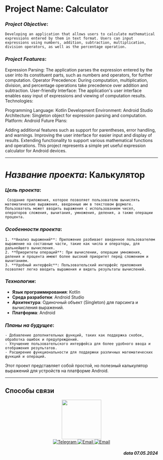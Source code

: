 # Project Name: Calculator

### *Project Objective*: 
    Developing an application that allows users to calculate mathematical expressions entered by them in text format. Users can input expressions using numbers, addition, subtraction, multiplication, division operators, as well as the percentage operation.

### *Project Features*:

Expression Parsing: The application parses the expression entered by the user into its constituent parts, such as numbers and operators, for further computation.
Operator Precedence: During computation, multiplication, division, and percentage operations take precedence over addition and subtraction.
User-friendly Interface: The application's user interface enables easy input of expressions and viewing of computation results.
Technologies:

Programming Language: Kotlin
Development Environment: Android Studio
Architecture: Singleton object for expression parsing and computation.
Platform: Android
Future Plans:

Adding additional features such as support for parentheses, error handling, and warnings.
Improving the user interface for easier input and display of results.
Extending functionality to support various mathematical functions and operations.
This project represents a simple yet useful expression calculator for Android devices.

---

# *Название проекта*: Калькулятор 

### *Цель проекта*:
     Создание приложения, которое позволяет пользователю вычислять математические выражения, введенные им в текстовом формате. Пользователь может вводить выражения с использованием чисел, операторов сложения, вычитания, умножения, деления, а также операции процента.

### *Особенности проекта*:
    1. **Анализ выражений**: Приложение разбивает введенное пользователем выражение на составные части, такие как числа и операторы, для дальнейшего вычисления.
    2. **Приоритеты операций**: При вычислении, операции умножения, деления и процента имеют более высокий приоритет перед сложением и вычитанием.
    3. **Удобный интерфейс**: Пользовательский интерфейс приложения позволяет легко вводить выражения и видеть результаты вычислений.

### *Технологии*:
- **Язык программирования**: Kotlin
- **Среда разработки**: Android Studio
- **Архитектура**: Одиночный объект (Singleton) для парсинга и вычисления выражений.
- **Платформа**: Android

### *Планы на будущее*:
    - Добавление дополнительных функций, таких как поддержка скобок, обработка ошибок и предупреждений.
    - Улучшение пользовательского интерфейса для более удобного ввода и отображения результатов.
    - Расширение функциональности для поддержки различных математических функций и операций.

Этот проект представляет собой простой, но полезный калькулятор выражений для устройств на платформе Android.

---
## Способы связи 
<div id="coding" align="center">
  <img src="https://media.giphy.com/media/M9gbBd9nbDrOTu1Mqx/giphy.gif" width="130"/>
</div>

<div id="badges" align="center">
  <a href="https://t.me/ant0ndevel0per">
    <img src="https://img.shields.io/badge/Telegram-blue?style=for-the-badge&logo=Telegram&logoColor=white" alt="Telegram"/>
  </a>
   <a href="mailto:it-kartashov.anton@yandex.by.ru&body=привет">
    <img src="https://img.shields.io/badge/Email-A60000?style=for-the-badge&logo=Google&logoColor=yellow" alt="Email"/>
  </a>
  <a href="https://github.com/gitmonstera">
    <img src="https://img.shields.io/badge/GitHub-grey?style=for-the-badge&logo=GitHub&logoColor=wite" alt="Email"/>
  </a>
</div>


<h5 align="right">data 07.05.2024</h5>
